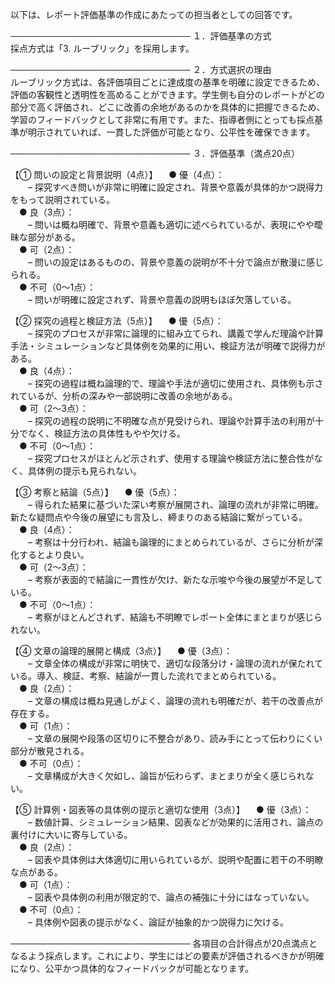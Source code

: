 以下は、レポート評価基準の作成にあたっての担当者としての回答です。

─────────────────────────────
１．評価基準の方式  
採点方式は「3. ルーブリック」を採用します。

─────────────────────────────
２．方式選択の理由  
ルーブリック方式は、各評価項目ごとに達成度の基準を明確に設定できるため、評価の客観性と透明性を高めることができます。学生側も自分のレポートがどの部分で高く評価され、どこに改善の余地があるのかを具体的に把握できるため、学習のフィードバックとして非常に有用です。また、指導者側にとっても採点基準が明示されていれば、一貫した評価が可能となり、公平性を確保できます。

─────────────────────────────
３．評価基準（満点20点）  

【① 問いの設定と背景説明（4点）】
 ● 優（4点）：  
  – 探究すべき問いが非常に明確に設定され、背景や意義が具体的かつ説得力をもって説明されている。  
 ● 良（3点）：  
  – 問いは概ね明確で、背景や意義も適切に述べられているが、表現にやや曖昧な部分がある。  
 ● 可（2点）：  
  – 問いの設定はあるものの、背景や意義の説明が不十分で論点が散漫に感じられる。  
 ● 不可（0～1点）：  
  – 問いが明確に設定されず、背景や意義の説明もほぼ欠落している。

【② 探究の過程と検証方法（5点）】
 ● 優（5点）：  
  – 探究のプロセスが非常に論理的に組み立てられ、講義で学んだ理論や計算手法・シミュレーションなど具体例を効果的に用い、検証方法が明確で説得力がある。  
 ● 良（4点）：  
  – 探究の過程は概ね論理的で、理論や手法が適切に使用され、具体例も示されているが、分析の深みや一部説明に改善の余地がある。  
 ● 可（2～3点）：  
  – 探究の過程の説明に不明確な点が見受けられ、理論や計算手法の利用が十分でなく、検証方法の具体性もやや欠ける。  
 ● 不可（0～1点）：  
  – 探究プロセスがほとんど示されず、使用する理論や検証方法に整合性がなく、具体例の提示も見られない。

【③ 考察と結論（5点）】
 ● 優（5点）：  
  – 得られた結果に基づいた深い考察が展開され、論理の流れが非常に明確。新たな疑問点や今後の展望にも言及し、締まりのある結論に繋がっている。  
 ● 良（4点）：  
  – 考察は十分行われ、結論も論理的にまとめられているが、さらに分析が深化するとより良い。  
 ● 可（2～3点）：  
  – 考察が表面的で結論に一貫性が欠け、新たな示唆や今後の展望が不足している。  
 ● 不可（0～1点）：  
  – 考察がほとんどされず、結論も不明瞭でレポート全体にまとまりが感じられない。

【④ 文章の論理的展開と構成（3点）】
 ● 優（3点）：  
  – 文章全体の構成が非常に明快で、適切な段落分け・論理の流れが保たれている。導入、検証、考察、結論が一貫した流れでまとめられている。  
 ● 良（2点）：  
  – 文章の構成は概ね見通しがよく、論理の流れも明確だが、若干の改善点が存在する。  
 ● 可（1点）：  
  – 文章の展開や段落の区切りに不整合があり、読み手にとって伝わりにくい部分が散見される。  
 ● 不可（0点）：  
  – 文章構成が大きく欠如し、論旨が伝わらず、まとまりが全く感じられない。

【⑤ 計算例・図表等の具体例の提示と適切な使用（3点）】
 ● 優（3点）：  
  – 数値計算、シミュレーション結果、図表などが効果的に活用され、論点の裏付けに大いに寄与している。  
 ● 良（2点）：  
  – 図表や具体例は大体適切に用いられているが、説明や配置に若干の不明瞭な点がある。  
 ● 可（1点）：  
  – 図表や具体例の利用が限定的で、論点の補強に十分にはなっていない。  
 ● 不可（0点）：  
  – 具体例や図表の提示がなく、論証が抽象的かつ説得力に欠ける。

─────────────────────────────
各項目の合計得点が20点満点となるよう採点します。これにより、学生にはどの要素が評価されるべきかが明確になり、公平かつ具体的なフィードバックが可能となります。